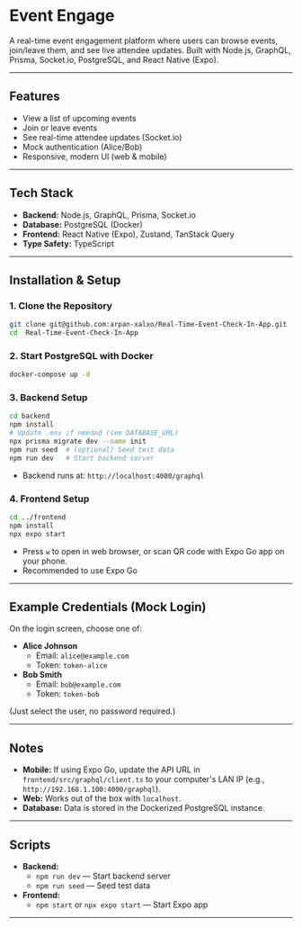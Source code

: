 # Event Engage

A real-time event engagement platform where users can browse events, join/leave them, and see live attendee updates. Built with Node.js, GraphQL, Prisma, Socket.io, PostgreSQL, and React Native (Expo).

---

## Features
- View a list of upcoming events
- Join or leave events
- See real-time attendee updates (Socket.io)
- Mock authentication (Alice/Bob)
- Responsive, modern UI (web & mobile)

---

## Tech Stack
- **Backend:** Node.js, GraphQL, Prisma, Socket.io
- **Database:** PostgreSQL (Docker)
- **Frontend:** React Native (Expo), Zustand, TanStack Query
- **Type Safety:** TypeScript

---

## Installation & Setup

### 1. Clone the Repository
```bash
git clone git@github.com:arpan-xalxo/Real-Time-Event-Check-In-App.git
cd  Real-Time-Event-Check-In-App
```

### 2. Start PostgreSQL with Docker
```bash
docker-compose up -d
```

### 3. Backend Setup
```bash
cd backend
npm install
# Update .env if needed (see DATABASE_URL)
npx prisma migrate dev --name init
npm run seed  # (optional) Seed test data
npm run dev   # Start backend server
```
- Backend runs at: `http://localhost:4000/graphql`

### 4. Frontend Setup
```bash
cd ../frontend
npm install
npx expo start
```
- Press `w` to open in web browser, or scan QR code with Expo Go app on your phone.
- Recommended to use Expo Go 

---

## Example Credentials (Mock Login)
On the login screen, choose one of:

- **Alice Johnson**
  - Email: `alice@example.com`
  - Token: `token-alice`
- **Bob Smith**
  - Email: `bob@example.com`
  - Token: `token-bob`

(Just select the user, no password required.)

---

## Notes
- **Mobile:** If using Expo Go, update the API URL in `frontend/src/graphql/client.ts` to your computer's LAN IP (e.g., `http://192.168.1.100:4000/graphql`).
- **Web:** Works out of the box with `localhost`.
- **Database:** Data is stored in the Dockerized PostgreSQL instance.

---

## Scripts
- **Backend:**
  - `npm run dev` — Start backend server
  - `npm run seed` — Seed test data
- **Frontend:**
  - `npm start` or `npx expo start` — Start Expo app

---

